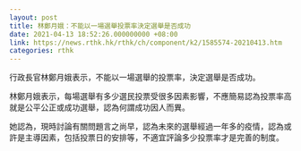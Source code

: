 ```yaml
---
layout: post
title: 林鄭月娥：不能以一場選舉投票率決定選舉是否成功
date: 2021-04-13 18:52:26.000000000 +08:00
link: https://news.rthk.hk/rthk/ch/component/k2/1585574-20210413.htm
categories: rthk
---
```


行政長官林鄭月娥表示，不能以一場選舉的投票率，決定選舉是否成功。

林鄭月娥表示，每場選舉有多少選民投票受很多因素影響，不應簡易認為投票率高就是公平公正或成功選舉，認為何謂成功因人而異。

她認為，現時討論有關問題言之尚早，認為未來的選舉經過一年多的疫情，認為或許是主導因素，包括投票日的安排等，不適宜評論多少投票率才是完善的制度。
